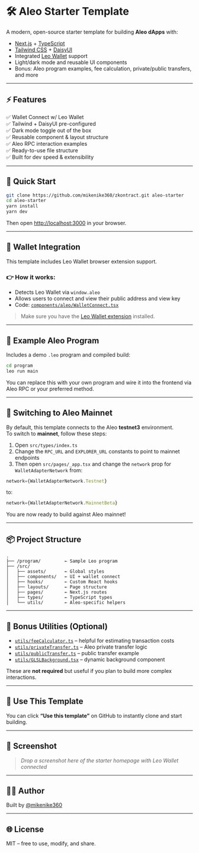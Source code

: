 
# 🛠️ Aleo Starter Template

A modern, open-source starter template for building **Aleo dApps** with:

- [Next.js](https://nextjs.org/) + [TypeScript](https://www.typescriptlang.org/)
- [Tailwind CSS](https://tailwindcss.com/) + [DaisyUI](https://daisyui.com/)
- Integrated [Leo Wallet](https://www.aleo.org/post/leo-wallet) support
- Light/dark mode and reusable UI components
- Bonus: Aleo program examples, fee calculation, private/public transfers, and more

---

## ⚡ Features

✅ Wallet Connect w/ Leo Wallet  
✅ Tailwind + DaisyUI pre-configured  
✅ Dark mode toggle out of the box  
✅ Reusable component & layout structure  
✅ Aleo RPC interaction examples  
✅ Ready-to-use file structure  
✅ Built for dev speed & extensibility

---

## 🚀 Quick Start

```bash
git clone https://github.com/mikenike360/zkontract.git aleo-starter
cd aleo-starter
yarn install
yarn dev
```

Then open [http://localhost:3000](http://localhost:3000) in your browser.

---

## 🔐 Wallet Integration

This template includes Leo Wallet browser extension support.

### 👉 How it works:
- Detects Leo Wallet via `window.aleo`
- Allows users to connect and view their public address and view key
- Code: [`components/aleo/WalletConnect.tsx`](./src/components/aleo/WalletConnect.tsx)

> Make sure you have the [Leo Wallet extension](https://www.aleo.org/post/leo-wallet) installed.

---

## 🧩 Example Aleo Program

Includes a demo `.leo` program and compiled build:

```bash
cd program
leo run main
```

You can replace this with your own program and wire it into the frontend via Aleo RPC or your preferred method.

---

## 🔄 Switching to Aleo Mainnet

By default, this template connects to the Aleo **testnet3** environment.  
To switch to **mainnet**, follow these steps:

1. Open `src/types/index.ts`
2. Change the `RPC_URL` and `EXPLORER_URL` constants to point to mainnet endpoints
3. Then open `src/pages/_app.tsx` and change the `network` prop for `WalletAdapterNetwork` from:
```ts
network={WalletAdapterNetwork.Testnet}
```
to:
```ts
network={WalletAdapterNetwork.MainnetBeta}
```

You are now ready to build against Aleo mainnet!

---

## 📦 Project Structure

```
.
├── /program/         ← Sample Leo program
├── /src/
│   ├── assets/       ← Global styles
│   ├── components/   ← UI + wallet connect
│   ├── hooks/        ← Custom React hooks
│   ├── layouts/      ← Page structure
│   ├── pages/        ← Next.js routes
│   ├── types/        ← TypeScript types
│   └── utils/        ← Aleo-specific helpers
```

---

## 🧠 Bonus Utilities (Optional)

- [`utils/feeCalculator.ts`](./src/utils/feeCalculator.ts) – helpful for estimating transaction costs
- [`utils/privateTransfer.ts`](./src/utils/privateTransfer.ts) – Aleo private transfer logic
- [`utils/publicTransfer.ts`](./src/utils/publicTransfer.ts) – public transfer example
- [`utils/GLSLBackground.tsx`](./src/utils/GLSLBackground.tsx) – dynamic background component

These are **not required** but useful if you plan to build more complex interactions.

---

## 🤝 Use This Template

You can click **“Use this template”** on GitHub to instantly clone and start building.

---

## 📸 Screenshot

> _Drop a screenshot here of the starter homepage with Leo Wallet connected_

---

## 🧑‍💻 Author

Built by [@mikenike360](https://github.com/mikenike360)

---

## 🌐 License

MIT – free to use, modify, and share.
